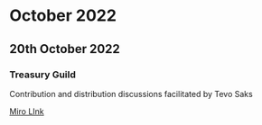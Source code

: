 # October 2022

## 20th October 2022

### Treasury Guild

Contribution and distribution discussions facilitated by Tevo Saks

[Miro LInk](https://miro.com/app/board/uXjVO0WVUBA=/?moveToWidget=3458764536478643587\&cot=10)

